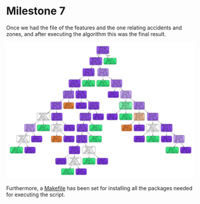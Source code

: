 # Milestone 7

Once we had the file of the features and the one relating accidents and zones, and after executing the algorithm this was the final result.

![Decision tree](out/decision_tree.png)

Furthermore, a [Makefile](Makefile) has been set for installing all the packages needed for executing the script.
